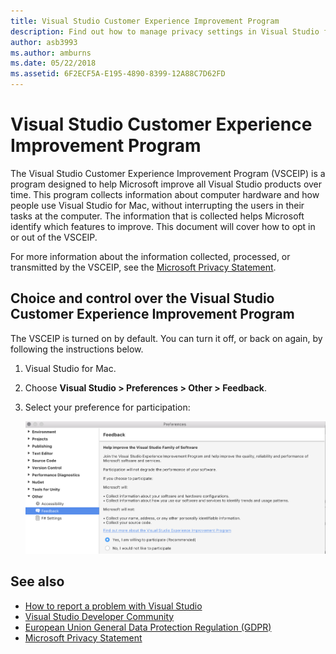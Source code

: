 ```yaml
---
title: Visual Studio Customer Experience Improvement Program
description: Find out how to manage privacy settings in Visual Studio for Mac.
author: asb3993
ms.author: amburns
ms.date: 05/22/2018
ms.assetid: 6F2ECF5A-E195-4890-8399-12A88C7D62FD
---
```


# Visual Studio Customer Experience Improvement Program

The Visual Studio Customer Experience Improvement Program (VSCEIP) is a program designed to help Microsoft improve all Visual Studio products over time. This program collects information about computer hardware and how people use Visual Studio for Mac, without interrupting the users in their tasks at the computer. The information that is collected helps Microsoft identify which features to improve. This document will cover how to opt in or out of the VSCEIP.

For more information about the information collected, processed, or transmitted by the VSCEIP, see the [Microsoft Privacy Statement](https://privacy.microsoft.com/privacystatement).  

## Choice and control over the Visual Studio Customer Experience Improvement Program

The VSCEIP is turned on by default. You can turn it off, or back on again, by following the instructions below.

1. Visual Studio for Mac.
2. Choose **Visual Studio > Preferences > Other > Feedback**.
3. Select your preference for participation:

    ![Select a radio button to reflect your participation preference](media/visual-studio-experience-improvement-program-image1.png)

## See also

* [How to report a problem with Visual Studio](report-a-problem.md)  
* [Visual Studio Developer Community](https://developercommunity.visualstudio.com/spaces/41/index.html)  
* [European Union General Data Protection Regulation (GDPR)](https://docs.microsoft.com/microsoft-365/compliance/gdpr)
* [Microsoft Privacy Statement](https://privacy.microsoft.com/privacystatement) 